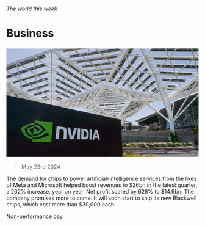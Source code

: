 ###### The world this week

# Business 

#####  

![image](images/20240525_WWP501.jpg) 

> May 23rd 2024 

The demand for chips to power artificial-intelligence services from the likes of Meta and Microsoft helped boost  revenues to $26bn in the latest quarter, a 262% increase, year on year. Net profit soared by 628% to $14.9bn. The company promises more to come. It will soon start to ship its new Blackwell chips, which cost more than $30,000 each.

Non-performance pay

